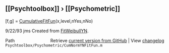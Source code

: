 ## [[Psychtoolbox]] &#8250; [[Psychometric]]

[f,g] = [CumulativeFitFun](CumulativeFitFun)(x,level,nYes,nNo)  
  
9/22/93   jms  Created from [FitWeibullYN](FitWeibullYN).  




<div class="code_header" style="text-align:right;">
  <span style="float:left;">Path&nbsp;&nbsp;</span> <span class="counter">Retrieve <a href=
  "https://raw.github.com/Psychtoolbox-3/Psychtoolbox-3/beta/Psychtoolbox/Psychometric/CumNormYNFitFun.m">current version from GitHub</a> | View <a href=
  "https://github.com/Psychtoolbox-3/Psychtoolbox-3/commits/beta/Psychtoolbox/Psychometric/CumNormYNFitFun.m">changelog</a></span>
</div>
<div class="code">
  <code>Psychtoolbox/Psychometric/CumNormYNFitFun.m</code>
</div>

